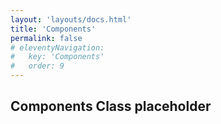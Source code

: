 ```yaml
---
layout: 'layouts/docs.html'
title: 'Components'
permalink: false
# eleventyNavigation:
#   key: 'Components'
#   order: 9
---
```


## Components Class placeholder

